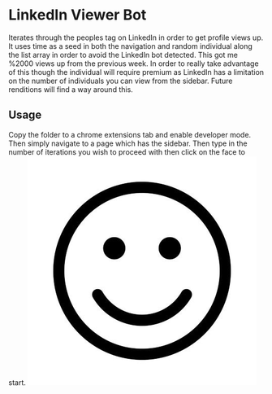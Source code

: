 # LinkedIn Viewer Bot
Iterates through the peoples tag on LinkedIn in order to get profile views up. It uses time as a seed in both the navigation and random individual along the list array in order to avoid the LinkedIn bot detected. This got me %2000 views up from the previous week. In order to really take advantage of this though the individual will require premium as LinkedIn has a limitation on the number of individuals you can view from the sidebar. Future renditions will find a way around this.

## Usage
Copy the folder to a chrome extensions tab and enable developer mode. Then simply navigate to a page which has the sidebar. Then type in the number of iterations you wish to proceed with then click on the face to start.
![alt text](https://github.com/mcrrobinson/LinkedIn-Viewer/blob/master/inactive_face.jpg "Image Usage")
